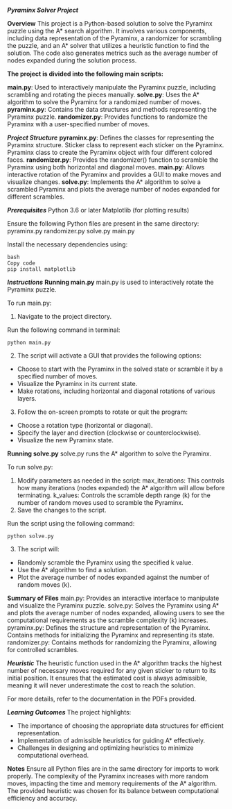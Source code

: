 ***Pyraminx Solver Project***

**Overview**
This project is a Python-based solution to solve the Pyraminx puzzle using the A* search algorithm. It involves various components, including data representation of the Pyraminx, a randomizer for scrambling the puzzle, and an A* solver that utilizes a heuristic function to find the solution. The code also generates metrics such as the average number of nodes expanded during the solution process.

**The project is divided into the following main scripts:**

**main.py**: Used to interactively manipulate the Pyraminx puzzle, including scrambling and rotating the pieces manually.
**solve.py**: Uses the A* algorithm to solve the Pyraminx for a randomized number of moves.
**pyraminx.py**: Contains the data structures and methods representing the Pyraminx puzzle.
**randomizer.py**: Provides functions to randomize the Pyraminx with a user-specified number of moves.

***Project Structure***
**pyraminx.py**: Defines the classes for representing the Pyraminx structure.
        Sticker class to represent each sticker on the Pyraminx.
        Pyraminx class to create the Pyraminx object with four different colored faces.
**randomizer.py**: Provides the randomizer() function to scramble the Pyraminx using both horizontal and diagonal moves.
**main.py**: Allows interactive rotation of the Pyraminx and provides a GUI to make moves and visualize changes.
**solve.py**: Implements the A* algorithm to solve a scrambled Pyraminx and plots the average number of nodes expanded for different scrambles.

***Prerequisites***
    Python 3.6 or later
    Matplotlib (for plotting results)

Ensure the following Python files are present in the same directory:
    pyraminx.py
    randomizer.py
    solve.py
    main.py

Install the necessary dependencies using:

    bash
    Copy code
    pip install matplotlib

***Instructions***
**Running main.py**
main.py is used to interactively rotate the Pyraminx puzzle.

To run main.py:

1. Navigate to the project directory.

Run the following command in terminal:

    python main.py

2. The script will activate a GUI that provides the following options:

- Choose to start with the Pyraminx in the solved state or scramble it by a specified number of moves.
- Visualize the Pyraminx in its current state.
- Make rotations, including horizontal and diagonal rotations of various layers.

3. Follow the on-screen prompts to rotate or quit the program:

- Choose a rotation type (horizontal or diagonal).
- Specify the layer and direction (clockwise or counterclockwise).
- Visualize the new Pyraminx state.

**Running solve.py**
solve.py runs the A* algorithm to solve the Pyraminx.

To run solve.py:

1. Modify parameters as needed in the script:
        max_iterations: This controls how many iterations (nodes expanded) the A* algorithm will allow before terminating.
        k_values: Controls the scramble depth range (k) for the number of random moves used to scramble the Pyraminx.
2. Save the changes to the script.

Run the script using the following command:

    python solve.py

3. The script will:
- Randomly scramble the Pyraminx using the specified k value.
- Use the A* algorithm to find a solution.
- Plot the average number of nodes expanded against the number of random moves (k).

**Summary of Files**
    main.py: Provides an interactive interface to manipulate and visualize the Pyraminx puzzle.
    solve.py: Solves the Pyraminx using A* and plots the average number of nodes expanded, allowing users to see the computational requirements as the scramble complexity (k) increases.
    pyraminx.py: Defines the structure and representation of the Pyraminx. Contains methods for initializing the Pyraminx and representing its state.
    randomizer.py: Contains methods for randomizing the Pyraminx, allowing for controlled scrambles.

***Heuristic***
The heuristic function used in the A* algorithm tracks the highest number of necessary moves required for any given sticker to return to its initial position. It ensures that the estimated cost is always admissible, meaning it will never underestimate the cost to reach the solution.

For more details, refer to the documentation in the PDFs provided.

***Learning Outcomes***
The project highlights:

- The importance of choosing the appropriate data structures for efficient representation.
- Implementation of admissible heuristics for guiding A* effectively.
- Challenges in designing and optimizing heuristics to minimize computational overhead.

**Notes**
Ensure all Python files are in the same directory for imports to work properly.
The complexity of the Pyraminx increases with more random moves, impacting the time and memory requirements of the A* algorithm.
The provided heuristic was chosen for its balance between computational efficiency and accuracy.